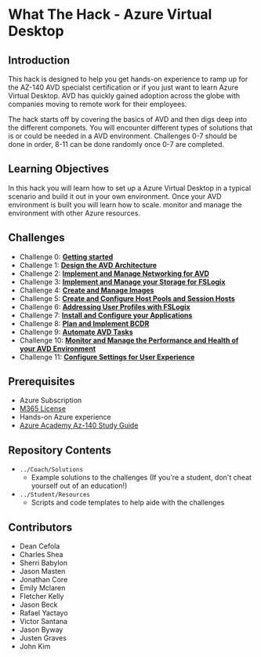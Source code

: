 # What The Hack - Azure Virtual Desktop

## Introduction

This hack is designed to help you get hands-on experience to ramp up for the AZ-140 AVD specialst certification or if you just want to learn Azure Virtual Desktop. AVD has quickly gained adoption across the globe with companies moving to remote work for their employees. 

The hack starts off by covering the basics of AVD and then digs deep into the different componets. You will encounter different types of solutions that is or could be needed in a AVD environment. Challenges 0-7 should be done in order, 8-11 can be done randomly once 0-7 are completed. 

## Learning Objectives

In this hack you will learn how to set up a Azure Virtual Desktop in a typical scenario and build it out in your own environment. Once your AVD environment is built you will learn how to scale. monitor and manage the environment with other Azure resources. 

## Challenges

- Challenge 0: **[Getting started](Student/00-Pre-Reqs.md)**
- Challenge 1: **[Design the AVD Architecture](Student/01-Plan-AVD-Architecture.md)**
- Challenge 2: **[Implement and Manage Networking for AVD](Student/02-Implement-Manage-Network.md)**
- Challenge 3: **[Implement and Manage your Storage for FSLogix](Student/03-Implement-Manage-Storage.md)**
- Challenge 4: **[Create and Manage Images](Student/04-Create-Manage-Images.md)**
- Challenge 5: **[Create and Configure Host Pools and Session Hosts](Student/05-Create-Configure-HostPools.md)**
- Challenge 6: **[Addressing User Profiles with FSLogix](Student/06-Implement-Manage-FsLogix.md)**
- Challenge 7: **[Install and Configure your Applications](Student/07-Install-Configure-Apps.md)**
- Challenge 8: **[Plan and Implement BCDR](Student/08-Plan-Implement-BCDR.md)**
- Challenge 9: **[Automate AVD Tasks](Student/09-Automate-AVD-Tasks.md)**
- Challenge 10: **[Monitor and Manage the Performance and Health of your AVD Environment](Student/10-Monitor-Manage-Performance-Health.md)**
- Challenge 11: **[Configure Settings for User Experience](Student/11-Configure-User-Experience-Settings.md)**

## Prerequisites

- Azure Subscription
- [M365 License](https://docs.microsoft.com/en-us/azure/virtual-desktop/overview#requirements)
- Hands-on Azure experience
- [Azure Academy Az-140 Study Guide](https://aka.ms/AzureAcademy-AZ140)

## Repository Contents

- `../Coach/Solutions`
   - Example solutions to the challenges (If you're a student, don't cheat yourself out of an education!)
- `../Student/Resources`
   - Scripts and code templates to help aide with the challenges

## Contributors
- Dean Cefola
- Charles Shea
- Sherri Babylon
- Jason Masten
- Jonathan Core
- Emily Mclaren
- Fletcher Kelly
- Jason Beck
- Rafael Yactayo
- Victor Santana
- Jason Byway
- Justen Graves
- John Kim
